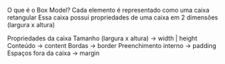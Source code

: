 O que é o Box Model?
Cada elemento é representado como uma caixa retangular
Essa caixa possui propriedades de uma caixa em 2 dimensões (largura x altura)



Propriedades da caixa
Tamanho (largura x altura) → width | height
Conteúdo → content
Bordas → border
Preenchimento interno → padding
Espaços fora da caixa → margin